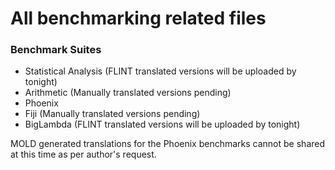 # All benchmarking related files

### Benchmark Suites
* Statistical Analysis (FLINT translated versions will be uploaded by tonight)
* Arithmetic (Manually translated versions pending)
* Phoenix
* Fiji (Manually translated versions pending)
* BigLambda (FLINT translated versions will be uploaded by tonight)

MOLD generated translations for the Phoenix benchmarks cannot be shared at this time as per author's request.
